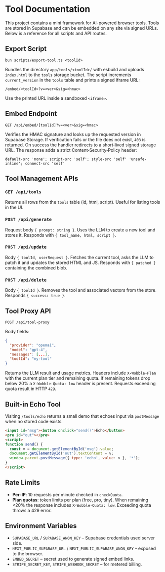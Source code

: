 # Tool Documentation

This project contains a mini framework for AI-powered browser tools. Tools are stored in Supabase and can be embedded on any site via signed URLs. Below is a reference for all scripts and API routes.

## Export Script

```
bun scripts/export-tool.ts <toolId>
```

Bundles the directory `app/tools/<toolId>/` with esbuild and uploads `index.html` to the `tools` storage bucket. The script increments `current_version` in the `tools` table and prints a signed iframe URL:

```
/embed/<toolId>?v=<ver>&sig=<hmac>
```

Use the printed URL inside a sandboxed `<iframe>`.

## Embed Endpoint

```
GET /api/embed/[toolId]?v=<ver>&sig=<hmac>
```

Verifies the HMAC signature and looks up the requested version in Supabase Storage. If verification fails or the file does not exist, `403` is returned. On success the handler redirects to a short‑lived signed storage URL. The response adds a strict Content‑Security‑Policy header:

```
default-src 'none'; script-src 'self'; style-src 'self' 'unsafe-inline'; connect-src 'self'
```

## Tool Management APIs

### `GET /api/tools`
Returns all rows from the `tools` table (id, html, script). Useful for listing tools in the UI.

### `POST /api/generate`
Request body `{ prompt: string }`. Uses the LLM to create a new tool and stores it. Responds with `{ tool_name, html, script }`.

### `POST /api/update`
Body `{ toolId, userRequest }`. Fetches the current tool, asks the LLM to patch it and updates the stored HTML and JS. Responds with `{ patched }` containing the combined blob.

### `POST /api/delete`
Body `{ toolId }`. Removes the tool and associated vectors from the store. Responds `{ success: true }`.

## Tool Proxy API

```
POST /api/tool-proxy
```

Body fields:

```json
{
  "provider": "openai",
  "model": "gpt-4",
  "messages": [...],
  "toolId": "my-tool"
}
```

Returns the LLM result and usage metrics. Headers include `X-Wobble-Plan` with the current plan tier and remaining quota. If remaining tokens drop below 20% a `X-Wobble-Quota: low` header is present. Requests exceeding quota result in HTTP `429`.

## Built‑in Echo Tool

Visiting `/tools/echo` returns a small demo that echoes input via `postMessage` when no stored code exists.

```html
<input id="msg"><button onclick="send()">Echo</button>
<pre id="out"></pre>
<script>
function send() {
  const v = document.getElementById('msg').value;
  document.getElementById('out').textContent = v;
  window.parent.postMessage({ type: 'echo', value: v }, '*');
}
</script>
```

## Rate Limits

- **Per‑IP**: 10 requests per minute checked in `checkQuota`.
- **Plan quotas**: token limits per plan (free, pro, tiny). When remaining <20% the response includes `X-Wobble-Quota: low`. Exceeding quota throws a 429 error.

## Environment Variables

- `SUPABASE_URL` / `SUPABASE_ANON_KEY` – Supabase credentials used server side.
- `NEXT_PUBLIC_SUPABASE_URL` / `NEXT_PUBLIC_SUPABASE_ANON_KEY` – exposed to the browser.
- `EMBED_SECRET` – secret used to generate signed embed links.
- `STRIPE_SECRET_KEY`, `STRIPE_WEBHOOK_SECRET` – for metered billing.

